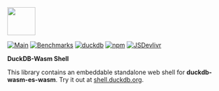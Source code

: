 <img src="https://cdn.jsdelivr.net/npm/duckdb-wasm-es-wasm@latest/dist/img/duckdb_wasm.svg" height="64">

[![Main](https://github.com/duckdb/duckdb-wasm/actions/workflows/main.yml/badge.svg)](https://github.com/duckdb/duckdb-wasm/actions/workflows/main.yml)
[![Benchmarks](https://github.com/duckdb/duckdb-wasm/actions/workflows/benchmarks.yml/badge.svg)](https://github.com/duckdb/duckdb-wasm/actions/workflows/benchmarks.yml)
[![duckdb](https://cdn.jsdelivr.net/npm/duckdb-wasm-es-wasm@latest/dist/img/duckdb_version_badge.svg)](https://github.com/duckdb/duckdb)
[![npm](https://img.shields.io/npm/v/duckdb-wasm-es-wasm?logo=npm)](https://www.npmjs.com/package/duckdb-wasm-es-wasm-shell/v/latest)
[![JSDevlivr](https://data.jsdelivr.com/v1/package/npm/duckdb-wasm-es-wasm-shell/badge?style=rounded)](https://www.jsdelivr.com/package/npm/duckdb-wasm-es-wasm-shell)

**DuckDB-Wasm Shell**

This library contains an embeddable standalone web shell for **duckdb-wasm-es-wasm**. Try it out at [shell.duckdb.org](https://shell.duckdb.org).
